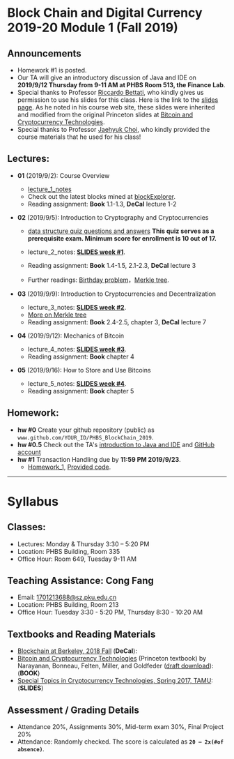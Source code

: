 # Block Chain and Digital Currency 2019-20 Module 1 (Fall 2019)

## Announcements
* Homework #1 is posted. 
* Our TA will give an introductory discussion of Java and IDE on __2019/9/12 Thursday from 9-11 AM at PHBS Room 513, the Finance Lab__. 
* Special thanks to Professor [Riccardo Bettati](http://faculty.cs.tamu.edu/bettati/), who kindly gives us permission to use his slides for this class. Here is the link to the [slides page](http://faculty.cs.tamu.edu/bettati/Courses/489CryptoCurrencies/2017A/Slides/slides_overview.html). As he noted in his course web site, these slides were inherited and modified from the original Princeton slides at [Bitcoin and Cryptocurrency Technologies](http://bitcoinbook.cs.princeton.edu/).
* Special thanks to Professor [Jaehyuk Choi](https://english.phbs.pku.edu.cn/content-627-81-1.html), who kindly provided the course materials that he used for his class!

## Lectures: 
* __01__ (2019/9/2): Course Overview
   * [lecture_1_notes](./lecture_1.pdf)
   * Check out the latest blocks mined at [blockExplorer](https://blockexplorer.com/blocks).
   * Reading assignment: __Book__ 1.1-1.3, __DeCal__ lecture 1-2
* __02__ (2019/9/5): Introduction to Cryptography and Cryptocurrencies
   * [data structure quiz questions and answers](./dataStructureQuiz.pdf) __This quiz serves as a prerequisite exam. Minimum score for enrollment is 10 out of 17.__
   
   * lecture_2_notes: [__SLIDES week #1__](http://faculty.cs.tamu.edu/bettati/Courses/489CryptoCurrencies/2017A/Slides/CryptoAndCryptoCurrencies.pdf).
   * Reading assignment: __Book__ 1.4-1.5, 2.1-2.3, __DeCal__ lecture 3
   * Further readings: [Birthday problem](https://en.wikipedia.org/wiki/Birthday_problem)，[Merkle tree](https://gist.github.com/chris-belcher/eb9abe417d74a7b5f20aabe6bff10de0). 

* __03__ (2019/9/9): Introduction to Cryptocurrencies and Decentralization
   * lecture_3_notes: [__SLIDES week #2__](http://faculty.cs.tamu.edu/bettati/Courses/489CryptoCurrencies/2017A/Slides/HowBitcoinAchievesDecentralization.pdf).
   * [More on Merkle tree](./moreOnMerkleTrees.pdf)
   * Reading assignment: __Book__ 2.4-2.5, chapter 3, __DeCal__ lecture 7

* __04__ (2019/9/12): Mechanics of Bitcoin
   * lecture_4_notes: [__SLIDES week #3__](http://faculty.cs.tamu.edu/bettati/Courses/489CryptoCurrencies/2017A/Slides/MechanicsOfBitcoin.pdf).
   * Reading assignment: __Book__ chapter 4

* __05__ (2019/9/16): How to Store and Use Bitcoins
   * lecture_5_notes: [__SLIDES week #4__](http://faculty.cs.tamu.edu/bettati/Courses/489CryptoCurrencies/2017A/Slides/HowToStoreAnduseBitcoins.pdf).
   * Reading assignment: __Book__ chapter 5
   
## Homework:
* __hw #0__ Create your github repository (public) as `www.github.com/YOUR_ID/PHBS_BlockChain_2019`. 
* __hw #0.5__ Check out the TA's [introduction to Java and IDE](https://shimo.im/docs/hCDJTrk3RTD6jpgP/read) and [GitHub account](https://github.com/AndyBeHere/TA_blockchain) 
* __hw #1__ Transaction Handling due by **11:59 PM 2019/9/23**.
   * [Homework_1](./Homework_1/Homework_1.pdf), [Provided code](./Homework_1/Homework_1.rar).
***
# Syllabus

## Classes:
* Lectures: Monday & Thursday 3:30 – 5:20 PM
* Location: PHBS Building, Room 335
* Office Hour: Room 649, Tuesday 9-11 AM

## Teaching Assistance: Cong Fang
* Email: 1701213688@sz.pku.edu.cn
* Location: PHBS Building, Room 213
* Office Hour: Tuesday 3:30 - 5:20 PM, Thursday 8:30 - 10:20 AM

## Textbooks and Reading Materials
* [Blockchain at Berkeley, 2018 Fall](https://blockchain.berkeley.edu/courses/fall-2018-fundamentals-decal/) (__DeCal__): 
* [Bitcoin and Cryptocurrency Technologies](http://bitcoinbook.cs.princeton.edu/) (Princeton textbook) by Narayanan, Bonneau, Felten, Miller, and Goldfeder ([draft download](https://www.lopp.net/pdf/princeton_bitcoin_book.pdf)): (__BOOK__)
* [Special Topics in Cryptocurrency Technologies, Spring 2017, TAMU](http://faculty.cs.tamu.edu/bettati/Courses/489CryptoCurrencies/2017A/Slides/slides_overview.html): (__SLIDES__)

## Assessment / Grading Details
* Attendance 20%, Assignments 30%, Mid-term exam 30%, Final Project 20%
* Attendance: Randomly checked. The score is calculated as __`20 – 2x(#of absence)`__. 